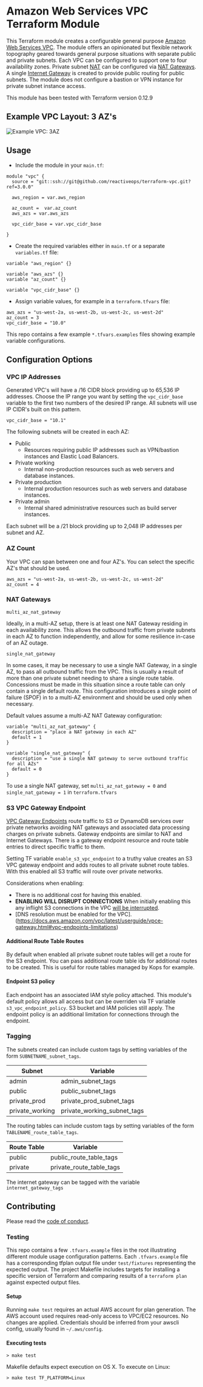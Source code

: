 # Amazon Web Services VPC Terraform Module

This Terraform module creates a configurable general purpose [Amazon Web Services VPC](http://docs.aws.amazon.com/AmazonVPC/latest/UserGuide/VPC_Introduction.html). The module offers an opinionated but flexible network topography geared towards general purpose situations with separate public and private subnets. Each VPC can be configured to support one to four availability zones. Private subnet [NAT](http://docs.aws.amazon.com/AmazonVPC/latest/UserGuide/vpc-nat.html) can be configured via [NAT Gateways](http://docs.aws.amazon.com/AmazonVPC/latest/UserGuide/vpc-nat-gateway.html). A single [Internet Gateway](http://docs.aws.amazon.com/AmazonVPC/latest/UserGuide/VPC_Internet_Gateway.html) is created to provide public routing for public subnets. The module does not configure a bastion or VPN instance for private subnet instance access.

This module has been tested with Terraform version 0.12.9

## Example VPC Layout: 3 AZ's

![Example VPC: 3AZ](vpc_layout.png)

## Usage

* Include the module in your `main.tf`:

```
module "vpc" {
  source = "git::ssh://git@github.com/reactiveops/terraform-vpc.git?ref=3.0.0"

  aws_region = var.aws_region

  az_count =  var.az_count
  aws_azs = var.aws_azs

  vpc_cidr_base = var.vpc_cidr_base

}
```

* Create the required variables either in `main.tf` or a separate `variables.tf` file:

```
variable "aws_region" {}

variable "aws_azs" {}
variable "az_count" {}

variable "vpc_cidr_base" {}

```

* Assign variable values, for example in a `terraform.tfvars` file:

```
aws_azs = "us-west-2a, us-west-2b, us-west-2c, us-west-2d"
az_count = 3
vpc_cidr_base = "10.0"
```

This repo contains a few example `*.tfvars.examples` files showing example variable configurations.

## Configuration Options

### VPC IP Addresses

Generated VPC's will have a /16 CIDR block providing up to 65,536 IP addresses. Choose the IP range you want by setting the `vpc_cidr_base` variable to the first two numbers of the desired IP range. All subnets will use IP CIDR's built on this pattern.

```
vpc_cidr_base = "10.1"
```

The following subnets will be created in each AZ:

* Public
  * Resources requiring public IP addresses such as VPN/bastion instances and Elastic Load Balancers.
* Private working
  * Internal non-production resources such as web servers and database instances.
* Private production
  * Internal production resources such as web servers and database instances.
* Private admin
  * Internal shared administrative resources such as build server instances.

Each subnet will be a /21 block providing up to 2,048 IP addresses per subnet and AZ.

### AZ Count

Your VPC can span between one and four AZ's. You can select the specific AZ's that should be used.

```
aws_azs = "us-west-2a, us-west-2b, us-west-2c, us-west-2d"
az_count = 4
```

### NAT Gateways

`multi_az_nat_gateway`

Ideally, in a multi-AZ setup, there is at least one NAT Gateway residing in each availability zone.  This allows the outbound traffic from private subnets in each AZ to function independently, and allow for some resilience in-case of an AZ outage.

`single_nat_gateway`

In some cases, it may be necessary to use a single NAT Gateway, in a single AZ, to pass all outbound traffic from the VPC.  This is usually a result of more than one private subnet needing to share a single route table. Concessions must be made in this situation since a route table can only contain a single default route.  This configuration introduces a single point of failure (SPOF) in to a multi-AZ environment and should be used only when necessary.

Default values assume a multi-AZ NAT Gateway configuration:
```
variable "multi_az_nat_gateway" {
  description = "place a NAT gateway in each AZ"
  default = 1
}

variable "single_nat_gateway" {
  description = "use a single NAT gateway to serve outbound traffic for all AZs"
  default = 0
}
```

To use a single NAT gateway, set `multi_az_nat_gateway = 0` and `single_nat_gateway = 1` in `terraform.tfvars`

### S3 VPC Gateway Endpoint

[VPC Gateway Endpoints](https://docs.aws.amazon.com/vpc/latest/userguide/vpce-gateway.html) route traffic to S3 or DynamoDB services over private networks avoiding NAT gateways and associated data processing charges on private subnets. Gateway endpoints are similar to NAT and Internet Gateways. There is a gateway endpoint resource and route table entries to direct specific traffic to them.

Setting TF variable `enable_s3_vpc_endpoint` to a truthy value creates an S3 VPC gateway endpoint and adds routes to all private subnet route tables. With this enabled all S3 traffic will route over private networks.

Considerations when enabling:

* There is no additional cost for having this enabled.
* **ENABLING WILL DISRUPT CONNECTIONS** When initially enabling this any inflight S3 connections in the VPC [will be interrupted](https://docs.aws.amazon.com/vpc/latest/userguide/vpc-endpoints-s3.html).
* [DNS resolution must be enabled for the VPC].(https://docs.aws.amazon.com/vpc/latest/userguide/vpce-gateway.html#vpc-endpoints-limitations)

#### Additional Route Table Routes

By default when enabled all private subnet route tables will get a route for the S3 endpoint. You can pass additional route table ids for additional routes to be created. This is useful for route tables managed by Kops for example.

#### Endpoint S3 policy

Each endpoint has an associated IAM style policy attached. This module's default policy allows all access but can be overriden via TF variable `s3_vpc_endpoint_policy`. S3 bucket and IAM policies still apply. The endpoint policy is an additional limitation for connections through the endpoint.

### Tagging

The subnets created can include custom tags by setting variables of the form `SUBNETNAME_subnet_tags`.

| Subnet          | Variable                    |
| --------------- | --------------------------- |
| admin           | admin_subnet_tags           |
| public          | public_subnet_tags          |
| private_prod    | private_prod_subnet_tags    |
| private_working | private_working_subnet_tags |

The routing tables can include custom tags by setting variables of the form `TABLENAME_route_table_tags`.

| Route Table | Variable                 |
| ----------- | ------------------------ |
| public      | public_route_table_tags  |
| private     | private_route_table_tags |

The internet gateway can be tagged with the variable `internet_gateway_tags`

## Contributing
Please read the [code of conduct](CODE_OF_CONDUCT.md).

### Testing
This repo contains a few `.tfvars.example` files in the root illustrating different module usage configuration patterns. Each `.tfvars.example` file has a corresponding tfplan output file under `test/fixtures` representing the expected output. The project Makefile includes targets for installing a specific version of Terraform and comparing results of a `terraform plan` against expected output files.

#### Setup

Running `make test` requires an actual AWS account for plan generation. The AWS account used requires read-only access to VPC/EC2 resources. No changes are applied. Credentials should be inferred from your awscli config, usually found in `~/.aws/config`.

#### Executing tests

```
> make test
```

Makefile defaults expect execution on OS X. To execute on Linux:

```
> make test TF_PLATFORM=Linux
```
